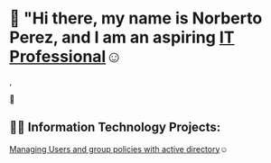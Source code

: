# 👋 "Hi there, my name is Norberto Perez, and I am an aspiring <a href="">IT Professional</a>☺</h1>,
🚀

<h2>👨‍💻 Information Technology Projects:</h2>


<a href="https://github.com/Norberto-Perez1/Managing-users-and-group-policies-with-Active-Directory">Managing Users and group policies with active directory</a>☺</h1>
